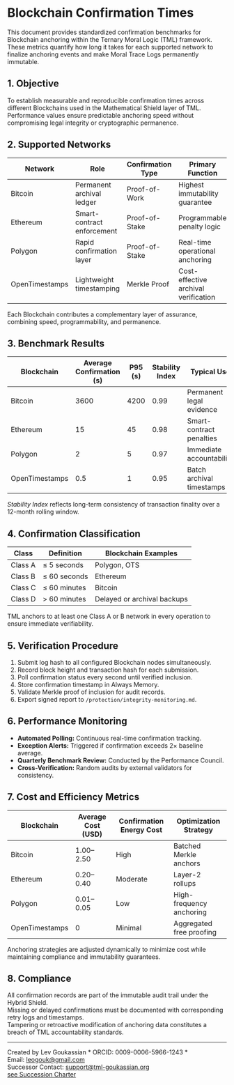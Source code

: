 # Blockchain Confirmation Times

This document provides standardized confirmation benchmarks for Blockchain anchoring within the Ternary Moral Logic (TML) framework.  
These metrics quantify how long it takes for each supported network to finalize anchoring events and make Moral Trace Logs permanently immutable.

## 1. Objective

To establish measurable and reproducible confirmation times across different Blockchains used in the Mathematical Shield layer of TML.  
Performance values ensure predictable anchoring speed without compromising legal integrity or cryptographic permanence.

## 2. Supported Networks

| Network | Role | Confirmation Type | Primary Function |
|----------|------|------------------|------------------|
| Bitcoin | Permanent archival ledger | Proof-of-Work | Highest immutability guarantee |
| Ethereum | Smart-contract enforcement | Proof-of-Stake | Programmable penalty logic |
| Polygon | Rapid confirmation layer | Proof-of-Stake | Real-time operational anchoring |
| OpenTimestamps | Lightweight timestamping | Merkle Proof | Cost-effective archival verification |

Each Blockchain contributes a complementary layer of assurance, combining speed, programmability, and permanence.

## 3. Benchmark Results

| Blockchain | Average Confirmation (s) | P95 (s) | Stability Index | Typical Use |
|-------------|--------------------------|----------|----------------|--------------|
| Bitcoin | 3600 | 4200 | 0.99 | Permanent legal evidence |
| Ethereum | 15 | 45 | 0.98 | Smart-contract penalties |
| Polygon | 2 | 5 | 0.97 | Immediate accountability |
| OpenTimestamps | 0.5 | 1 | 0.95 | Batch archival timestamps |

*Stability Index* reflects long-term consistency of transaction finality over a 12-month rolling window.

## 4. Confirmation Classification

| Class | Definition | Blockchain Examples |
|--------|-------------|---------------------|
| Class A | ≤ 5 seconds | Polygon, OTS |
| Class B | ≤ 60 seconds | Ethereum |
| Class C | ≤ 60 minutes | Bitcoin |
| Class D | > 60 minutes | Delayed or archival backups |

TML anchors to at least one Class A or B network in every operation to ensure immediate verifiability.

## 5. Verification Procedure

1. Submit log hash to all configured Blockchain nodes simultaneously.  
2. Record block height and transaction hash for each submission.  
3. Poll confirmation status every second until verified inclusion.  
4. Store confirmation timestamp in Always Memory.  
5. Validate Merkle proof of inclusion for audit records.  
6. Export signed report to `/protection/integrity-monitoring.md`.

## 6. Performance Monitoring

- **Automated Polling:** Continuous real-time confirmation tracking.  
- **Exception Alerts:** Triggered if confirmation exceeds 2× baseline average.  
- **Quarterly Benchmark Review:** Conducted by the Performance Council.  
- **Cross-Verification:** Random audits by external validators for consistency.

## 7. Cost and Efficiency Metrics

| Blockchain | Average Cost (USD) | Confirmation Energy Cost | Optimization Strategy |
|-------------|-------------------|---------------------------|------------------------|
| Bitcoin | 1.00–2.50 | High | Batched Merkle anchors |
| Ethereum | 0.20–0.40 | Moderate | Layer-2 rollups |
| Polygon | 0.01–0.05 | Low | High-frequency anchoring |
| OpenTimestamps | 0 | Minimal | Aggregated free proofing |

Anchoring strategies are adjusted dynamically to minimize cost while maintaining compliance and immutability guarantees.

## 8. Compliance

All confirmation records are part of the immutable audit trail under the Hybrid Shield.  
Missing or delayed confirmations must be documented with corresponding retry logs and timestamps.  
Tampering or retroactive modification of anchoring data constitutes a breach of TML accountability standards.

---

Created by Lev Goukassian * ORCID: 0009-0006-5966-1243 *  
   Email: leogouk@gmail.com  
   Successor Contact: support@tml-goukassian.org  
   [see Succession Charter](/TML-SUCCESSION-CHARTER.md)
